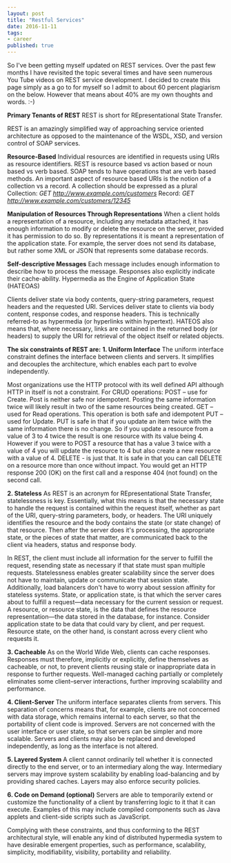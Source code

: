 ```yaml
---  
layout: post  
title: "Restful Services"  
date: 2016-11-11  
tags:  
- career  
published: true  
--- 
```

So I've been getting myself updated on REST services.  Over the past few months I have revisited the topic several times and have seen numerous You Tube videos on REST service development.   I decided to create this page simply as a go to for myself so I admit to about 60 percent plagiarism on the below. However that means about 40% are my own thoughts and words. :-) 

**Primary Tenants of REST**
REST is short for REpresentational State Transfer.

REST is an amazingly simplified way of approaching service oriented architecture as opposed to the maintenance of the WSDL, XSD, and version control of SOAP services. 

**Resource-Based** 
Individual resources are identified in requests using URIs as resource identifiers. REST is resource based vs action based or noun based vs verb based.  SOAP tends to have operations that are verb based methods. 
An important aspect of resource based URIs is the notion of a collection vs a record.  A collection should be expressed as a plural 
Collection: *GET http://www.example.com/customers*
Record:     *GET http://www.example.com/customers/12345*

**Manipulation of Resources Through Representations**
When a client holds a representation of a resource, including any metadata attached, it has enough information to modify or delete the resource on the server, provided it has permission to do so.  By representations it is meant a representation of the application state.  For example, the server does not send its database, but rather some XML or JSON that represents some database records.

**Self-descriptive Messages**
Each message includes enough information to describe how to process the message. Responses also explicitly indicate their cache-ability. 
Hypermedia as the Engine of Application State (HATEOAS)

Clients deliver state via body contents, query-string parameters, request headers and the requested URI. Services deliver state to clients via body content, response codes, and response headers. This is technically referred-to as hypermedia (or hyperlinks within hypertext).  HATEOS also means that, where necessary, links are contained in the returned body (or headers) to supply the URI for retrieval of the object itself or related objects.

**The six constraints of REST are:** 
**1.   Uniform Interface** 
The uniform interface constraint defines the interface between clients and servers. It simplifies and decouples the architecture, which enables each part to evolve independently. 

Most organizations use the HTTP protocol with its well defined API although HTTP in itself is not a constraint.  For CRUD operations: 
  POST – use for Create.  Post is neither safe nor idempotent.  Posting the same information twice will likely result in two of the same resources being created. 
  GET – used for Read operations.  This operation is both safe and idempotent 
  PUT – used for Update.  PUT is safe in that if you update an item twice with the same information there is no change.  So if you update a resource from a value of 3 to 4 twice the result is one resource with its value being 4.  However if you were to POST a resource that has a value 3 twice with a value of 4 you will update the resource to 4 but also create a new resource with a value of 4. 
  DELETE - is just that.  It is safe in that you can call DELETE on a resource more than once without impact.  You would get an HTTP response 200 (OK) on the first call and a response 404 (not found) on the second call. 
  
**2.   Stateless**
As REST is an acronym for REpresentational State Transfer, statelessness is key. Essentially, what this means is that the necessary state to handle the request is contained within the request itself, whether as part of the URI, query-string parameters, body, or headers. The URI uniquely identifies the resource and the body contains the state (or state change) of that resource. Then after the server does it's processing, the appropriate state, or the pieces of state that matter, are communicated back to the client via headers, status and response body.

In REST, the client must include all information for the server to fulfill the request, resending state as necessary if that state must span multiple requests. Statelessness enables greater scalability since the server does not have to maintain, update or communicate that session state. Additionally, load balancers don't have to worry about session affinity for stateless systems. 
State, or application state, is that which the server cares about to fulfill a request—data necessary for the current session or request. A resource, or resource state, is the data that defines the resource representation—the data stored in the database, for instance. Consider application state to be data that could vary by client, and per request. Resource state, on the other hand, is constant across every client who requests it.

**3.   Cacheable**
As on the World Wide Web, clients can cache responses. Responses must therefore, implicitly or explicitly, define themselves as cacheable, or not, to prevent clients reusing stale or inappropriate data in response to further requests. Well-managed caching partially or completely eliminates some client–server interactions, further improving scalability and performance.

**4.    Client-Server**
The uniform interface separates clients from servers. This separation of concerns means that, for example, clients are not concerned with data storage, which remains internal to each server, so that the portability of client code is improved. Servers are not concerned with the user interface or user state, so that servers can be simpler and more scalable. Servers and clients may also be replaced and developed independently, as long as the interface is not altered.

**5.   Layered System** 
A client cannot ordinarily tell whether it is connected directly to the end server, or to an intermediary along the way. Intermediary servers may improve system scalability by enabling load-balancing and by providing shared caches. Layers may also enforce security policies.

**6.  Code on Demand (optional)**
Servers are able to temporarily extend or customize the functionality of a client by transferring logic to it that it can execute. Examples of this may include compiled components such as Java applets and client-side scripts such as JavaScript.

Complying with these constraints, and thus conforming to the REST architectural style, will enable any kind of distributed hypermedia system to have desirable emergent properties, such as performance, scalability, simplicity, modifiability, visibility, portability and reliability. 
